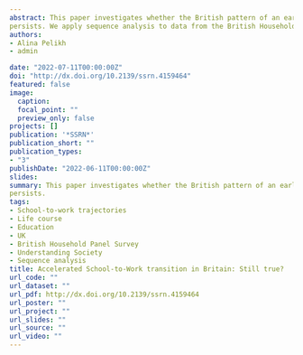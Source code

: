 ```yaml
---
abstract: This paper investigates whether the British pattern of an early transition from school to work
persists. We apply sequence analysis to data from the British Household Panel Survey and the UK Household Longitudinal Study to study how education and employment trajectories of young adults born in 1974–90 differ by birth cohort, gender, and socio-economic background. The distinctive British early transition from school to work is still prevalent, although trajectories have become more complex and precarious with an increase in part-time employment and prolonged stays in education among the youngest cohorts. Occupational outcomes of highly educated men and women were quite similar. However, women who did not continue education were more likely to experience turbulent transitions with longer spells of part-time work and inactivity. The proportion of university graduates from lower socioeconomic backgrounds has increased, yet their chances of being in professional and managerial occupations remain significantly lower.
authors:
- Alina Pelikh
- admin

date: "2022-07-11T00:00:00Z"
doi: "http://dx.doi.org/10.2139/ssrn.4159464"
featured: false
image:
  caption: 
  focal_point: ""
  preview_only: false
projects: []
publication: '*SSRN*'
publication_short: ""
publication_types:
- "3"
publishDate: "2022-06-11T00:00:00Z"
slides: 
summary: This paper investigates whether the British pattern of an early transition from school to work
persists.
tags:
- School-to-work trajectories
- Life course
- Education
- UK
- British Household Panel Survey
- Understanding Society
- Sequence analysis
title: Accelerated School-to-Work transition in Britain: Still true?
url_code: ""
url_dataset: ""
url_pdf: http://dx.doi.org/10.2139/ssrn.4159464
url_poster: ""
url_project: ""
url_slides: ""
url_source: ""
url_video: ""
---
```


